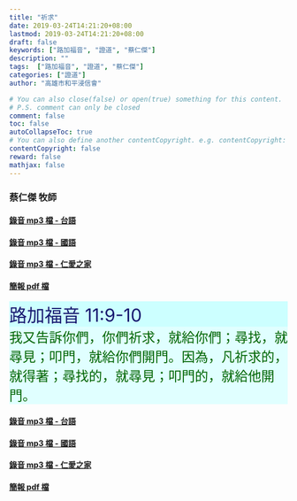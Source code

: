 ```yaml
---
title: "祈求"
date: 2019-03-24T14:21:20+08:00
lastmod: 2019-03-24T14:21:20+08:00
draft: false
keywords: ["路加福音", "證道", "蔡仁傑"]
description: ""
tags:  ["路加福音", "證道", "蔡仁傑"]
categories: ["證道"]
author: "高雄市和平浸信會"

# You can also close(false) or open(true) something for this content.
# P.S. comment can only be closed
comment: false
toc: false
autoCollapseToc: true
# You can also define another contentCopyright. e.g. contentCopyright: "This is another copyright."
contentCopyright: false
reward: false
mathjax: false
---
```


### 蔡仁傑 牧師

#### [錄音 mp3 檔 - 台語](/mp3-s/s20190324t.mp3 "祈求 - 台語")

#### [錄音 mp3 檔 - 國語](/mp3-s/s20190324c.mp3 "祈求 - 國語")

#### [錄音 mp3 檔 - 仁愛之家](/mp3-s/s20190324k.mp3 "祈求 - 仁愛之家")

#### [簡報 pdf 檔](/pdf-s/s20190324.pdf "祈求")

<div style="background-color:#CCFFFF"><font size="6", color="#191970">
路加福音 11:9-10
</font>
</div>

<div style="background-color:#E0FFFF"><font size="5", color="#006400">
我又告訴你們，你們祈求，就給你們；尋找，就尋見；叩門，就給你們開門。因為，凡祈求的，就得著；尋找的，就尋見；叩門的，就給他開門。
</font>
</div>

#### [錄音 mp3 檔 - 台語](/mp3-s/s20190324t.mp3 "祈求 - 台語")

#### [錄音 mp3 檔 - 國語](/mp3-s/s20190324c.mp3 "祈求 - 國語")

#### [錄音 mp3 檔 - 仁愛之家](/mp3-s/s20190324k.mp3 "祈求 - 仁愛之家")

#### [簡報 pdf 檔](/pdf-s/s20190324.pdf "祈求")